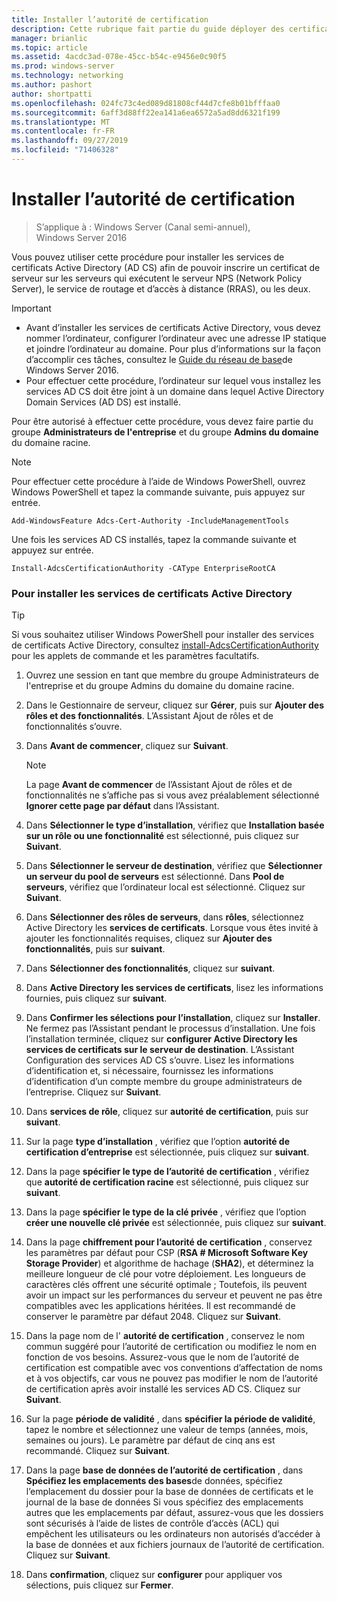 ```yaml
---
title: Installer l’autorité de certification
description: Cette rubrique fait partie du guide déployer des certificats de serveur pour les déploiements sans fil et câblés 802.1 X.
manager: brianlic
ms.topic: article
ms.assetid: 4acdc3ad-078e-45cc-b54c-e9456e0c90f5
ms.prod: windows-server
ms.technology: networking
ms.author: pashort
author: shortpatti
ms.openlocfilehash: 024fc73c4ed089d81808cf44d7cfe8b01bfffaa0
ms.sourcegitcommit: 6aff3d88ff22ea141a6ea6572a5ad8dd6321f199
ms.translationtype: MT
ms.contentlocale: fr-FR
ms.lasthandoff: 09/27/2019
ms.locfileid: "71406328"
---
```

# <a name="install-the-certification-authority"></a>Installer l’autorité de certification

>S’applique à : Windows Server (Canal semi-annuel), Windows Server 2016

Vous pouvez utiliser cette procédure pour installer les services de certificats Active Directory (AD CS) afin de pouvoir inscrire un certificat de serveur sur les serveurs qui exécutent le serveur NPS (Network Policy Server), le service de routage et d’accès à distance (RRAS), ou les deux.  
  
> [!IMPORTANT]  
> -   Avant d’installer les services de certificats Active Directory, vous devez nommer l’ordinateur, configurer l’ordinateur avec une adresse IP statique et joindre l’ordinateur au domaine. Pour plus d’informations sur la façon d’accomplir ces tâches, consultez le [Guide du réseau de base](https://technet.microsoft.com/windows-server-docs/networking/core-network-guide/core-network-guide)de Windows Server 2016.  
> -   Pour effectuer cette procédure, l’ordinateur sur lequel vous installez les services AD CS doit être joint à un domaine dans lequel Active Directory Domain Services (AD DS) est installé.  
  
Pour être autorisé à effectuer cette procédure, vous devez faire partie du groupe **Administrateurs de l'entreprise** et du groupe **Admins du domaine** du domaine racine.  
  
> [!NOTE]  
> Pour effectuer cette procédure à l’aide de Windows PowerShell, ouvrez Windows PowerShell et tapez la commande suivante, puis appuyez sur entrée.   
>   
> `Add-WindowsFeature Adcs-Cert-Authority -IncludeManagementTools`  
>   
> Une fois les services AD CS installés, tapez la commande suivante et appuyez sur entrée.  
>   
> `Install-AdcsCertificationAuthority -CAType EnterpriseRootCA`  
  
### <a name="to-install-active-directory-certificate-services"></a>Pour installer les services de certificats Active Directory  

> [!TIP]
> Si vous souhaitez utiliser Windows PowerShell pour installer des services de certificats Active Directory, consultez [install-AdcsCertificationAuthority](https://docs.microsoft.com/powershell/module/adcsdeployment/install-adcscertificationauthority?view=win10-ps) pour les applets de commande et les paramètres facultatifs.
  
1.  Ouvrez une session en tant que membre du groupe Administrateurs de l'entreprise et du groupe Admins du domaine du domaine racine.  
  
2.  Dans le Gestionnaire de serveur, cliquez sur **Gérer**, puis sur **Ajouter des rôles et des fonctionnalités**. L’Assistant Ajout de rôles et de fonctionnalités s’ouvre.  
  
3.  Dans **Avant de commencer**, cliquez sur **Suivant**.  
  
    > [!NOTE]  
    > La page **Avant de commencer** de l’Assistant Ajout de rôles et de fonctionnalités ne s’affiche pas si vous avez préalablement sélectionné **Ignorer cette page par défaut** dans l’Assistant.  
  
4.  Dans **Sélectionner le type d’installation**, vérifiez que **Installation basée sur un rôle ou une fonctionnalité** est sélectionné, puis cliquez sur **Suivant**.  
  
5.  Dans **Sélectionner le serveur de destination**, vérifiez que **Sélectionner un serveur du pool de serveurs** est sélectionné. Dans **Pool de serveurs**, vérifiez que l’ordinateur local est sélectionné. Cliquez sur **Suivant**.  
  
6.  Dans **Sélectionner des rôles de serveurs**, dans **rôles**, sélectionnez Active Directory les **services de certificats**. Lorsque vous êtes invité à ajouter les fonctionnalités requises, cliquez sur **Ajouter des fonctionnalités**, puis sur **suivant**.  
  
7.  Dans **Sélectionner des fonctionnalités**, cliquez sur **suivant**.  
  
8.  Dans **Active Directory les services de certificats**, lisez les informations fournies, puis cliquez sur **suivant**.  
  
9. Dans **Confirmer les sélections pour l’installation**, cliquez sur **Installer**. Ne fermez pas l’Assistant pendant le processus d’installation. Une fois l’installation terminée, cliquez sur **configurer Active Directory les services de certificats sur le serveur de destination**. L’Assistant Configuration des services AD CS s’ouvre. Lisez les informations d’identification et, si nécessaire, fournissez les informations d’identification d’un compte membre du groupe administrateurs de l’entreprise. Cliquez sur **Suivant**.  
  
10. Dans **services de rôle**, cliquez sur **autorité de certification**, puis sur **suivant**.  
  
11. Sur la page **type d’installation** , vérifiez que l’option **autorité de certification d’entreprise** est sélectionnée, puis cliquez sur **suivant**.  
  
12. Dans la page **spécifier le type de l’autorité de certification** , vérifiez que **autorité de certification racine** est sélectionné, puis cliquez sur **suivant**.  
  
13. Dans la page **spécifier le type de la clé privée** , vérifiez que l’option **créer une nouvelle clé privée** est sélectionnée, puis cliquez sur **suivant**.  
  
14. Dans la page **chiffrement pour l’autorité de certification** , conservez les paramètres par défaut pour CSP (**RSA # Microsoft Software Key Storage Provider**) et algorithme de hachage (**SHA2**), et déterminez la meilleure longueur de clé pour votre déploiement. Les longueurs de caractères clés offrent une sécurité optimale ; Toutefois, ils peuvent avoir un impact sur les performances du serveur et peuvent ne pas être compatibles avec les applications héritées. Il est recommandé de conserver le paramètre par défaut 2048. Cliquez sur **Suivant**.  
  
15. Dans la page nom de l' **autorité de certification** , conservez le nom commun suggéré pour l’autorité de certification ou modifiez le nom en fonction de vos besoins. Assurez-vous que le nom de l’autorité de certification est compatible avec vos conventions d’affectation de noms et à vos objectifs, car vous ne pouvez pas modifier le nom de l’autorité de certification après avoir installé les services AD CS. Cliquez sur **Suivant**.  
  
16. Sur la page **période de validité** , dans **spécifier la période de validité**, tapez le nombre et sélectionnez une valeur de temps (années, mois, semaines ou jours). Le paramètre par défaut de cinq ans est recommandé. Cliquez sur **Suivant**.  
  
17. Dans la page **base de données de l’autorité de certification** , dans **Spécifiez les emplacements des bases**de données, spécifiez l’emplacement du dossier pour la base de données de certificats et le journal de la base de données Si vous spécifiez des emplacements autres que les emplacements par défaut, assurez-vous que les dossiers sont sécurisés à l’aide de listes de contrôle d’accès (ACL) qui empêchent les utilisateurs ou les ordinateurs non autorisés d’accéder à la base de données et aux fichiers journaux de l’autorité de certification. Cliquez sur **Suivant**.  
  
18. Dans **confirmation**, cliquez sur **configurer** pour appliquer vos sélections, puis cliquez sur **Fermer**.  
  


